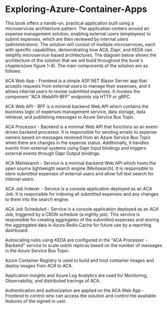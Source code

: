 # Exploring-Azure-Container-Apps
 
This book offers a hands-on, practical application built using a microservices architecture pattern. The application centers around an expense management solution, enabling external users (employees) to submit expenses, which are then reviewed by internal users (administrators). The solution will consist of multiple microservices, each with specific capabilities, demonstrating how ACA, Dapr, and KEDA can simplify microservice-based architectures. The diagram below shows the architecture of the solution that we will build throughout the book's chapters(see figure 1-4). The main components of the solution are as follows:

ACA Web App - Frontend is a simple ASP.NET Blazor Server app that accepts requests from external users to manage their expenses, and it allows internal users to review submitted expenses. It invokes the component "ACA WebAPI-BFF" endpoints via HTTP or gRPC.

ACA Web API - BFF is a minimal backend Web API which contains the business logic of expenses management service, data storage, data retrieval, and publishing messages to Azure Service Bus Topic.

ACA Processor - Backend is a minimal Web API that functions as an event-driven backend processor. It is responsible for sending emails to expense owners based on messages received from an Azure Service Bus Topic when there are changes in the expense status. Additionally, it handles events from external systems using Dapr Input bindings and triggers external events through Dapr Output bindings.

ACA Meilisearch - Service is a minimal backend Web API which hosts the open source lightweight search engine (Meilisearch). It is responsible to store submitted expenses of external users and allow full text search for internal users.

ACA Job Indexer - Service is a console application deployed as an ACA Job. It is responsible for indexing all submitted expenses and any changes to them into the search engine.

ACA Job Scheduled - Service is a console application deployed as an ACA Job, triggered by a CRON schedule (a nightly job). This service is responsible for creating aggregates of the submitted expenses and storing the aggregated data in Azure Redis Cache for future use by a reporting dashboard.

Autoscaling rules using KEDA are configured in the "ACA Processor - Backend" service to scale out/in replicas based on the number of messages in the Azure Service Bus Topic.

Azure Container Registry is used to build and host container images and deploy images from ACR to ACA.

Application Insights and Azure Log Analytics are used for Monitoring, Observability, and distributed tracings of ACA.

Authentication and authorization are applied on the ACA Web App - Frontend to control who can access the solution and control the available features of the signed in user.
